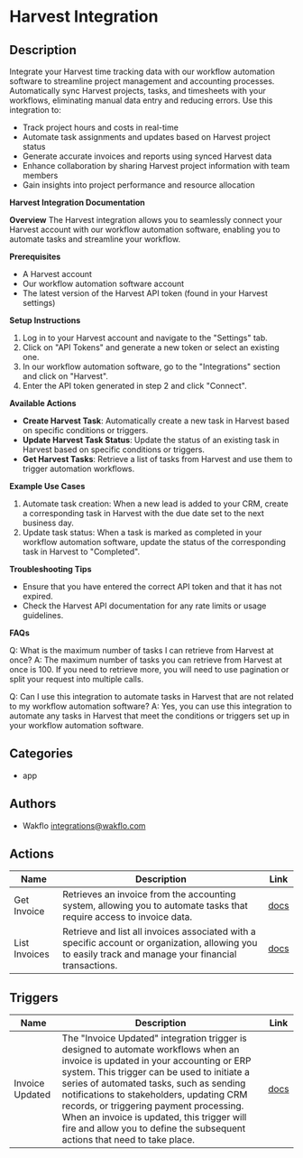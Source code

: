 # Harvest Integration

## Description

Integrate your Harvest time tracking data with our workflow automation software to streamline project management and accounting processes. Automatically sync Harvest projects, tasks, and timesheets with your workflows, eliminating manual data entry and reducing errors. Use this integration to:

* Track project hours and costs in real-time
* Automate task assignments and updates based on Harvest project status
* Generate accurate invoices and reports using synced Harvest data
* Enhance collaboration by sharing Harvest project information with team members
* Gain insights into project performance and resource allocation

**Harvest Integration Documentation**

**Overview**
The Harvest integration allows you to seamlessly connect your Harvest account with our workflow automation software, enabling you to automate tasks and streamline your workflow.

**Prerequisites**

* A Harvest account
* Our workflow automation software account
* The latest version of the Harvest API token (found in your Harvest settings)

**Setup Instructions**

1. Log in to your Harvest account and navigate to the "Settings" tab.
2. Click on "API Tokens" and generate a new token or select an existing one.
3. In our workflow automation software, go to the "Integrations" section and click on "Harvest".
4. Enter the API token generated in step 2 and click "Connect".

**Available Actions**

* **Create Harvest Task**: Automatically create a new task in Harvest based on specific conditions or triggers.
* **Update Harvest Task Status**: Update the status of an existing task in Harvest based on specific conditions or triggers.
* **Get Harvest Tasks**: Retrieve a list of tasks from Harvest and use them to trigger automation workflows.

**Example Use Cases**

1. Automate task creation: When a new lead is added to your CRM, create a corresponding task in Harvest with the due date set to the next business day.
2. Update task status: When a task is marked as completed in your workflow automation software, update the status of the corresponding task in Harvest to "Completed".

**Troubleshooting Tips**

* Ensure that you have entered the correct API token and that it has not expired.
* Check the Harvest API documentation for any rate limits or usage guidelines.

**FAQs**

Q: What is the maximum number of tasks I can retrieve from Harvest at once?
A: The maximum number of tasks you can retrieve from Harvest at once is 100. If you need to retrieve more, you will need to use pagination or split your request into multiple calls.

Q: Can I use this integration to automate tasks in Harvest that are not related to my workflow automation software?
A: Yes, you can use this integration to automate any tasks in Harvest that meet the conditions or triggers set up in your workflow automation software.

## Categories

- app


## Authors

- Wakflo <integrations@wakflo.com>


## Actions

| Name          | Description                                                                                                                                             | Link                             |
|---------------|---------------------------------------------------------------------------------------------------------------------------------------------------------|----------------------------------|
| Get Invoice   | Retrieves an invoice from the accounting system, allowing you to automate tasks that require access to invoice data.                                    | [docs](actions/get_invoice.md)   |## Actions
| List Invoices | Retrieve and list all invoices associated with a specific account or organization, allowing you to easily track and manage your financial transactions. | [docs](actions/list_invoices.md) |## Triggers

## Triggers

| Name            | Description                                                                                                                                                                                                                                                                                                                                                                                                                                  | Link                                |
|-----------------|----------------------------------------------------------------------------------------------------------------------------------------------------------------------------------------------------------------------------------------------------------------------------------------------------------------------------------------------------------------------------------------------------------------------------------------------|-------------------------------------|
| Invoice Updated | The "Invoice Updated" integration trigger is designed to automate workflows when an invoice is updated in your accounting or ERP system. This trigger can be used to initiate a series of automated tasks, such as sending notifications to stakeholders, updating CRM records, or triggering payment processing. When an invoice is updated, this trigger will fire and allow you to define the subsequent actions that need to take place. | [docs](triggers/invoice_updated.md) |